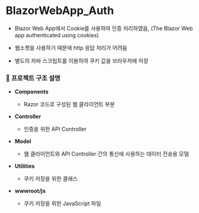 # BlazorWebApp_Auth
- Blazor Web App에서 Cookie를 사용하여 인증 처리하였음, (The Blazor Web app authenticated using cookies)

* 웹소켓을 사용하기 때문에 http 응답 처리가 어려움

* 별도의 자바 스크립트를 이용하여 쿠키 값을 브라우저에 저장




### 📂 프로젝트 구조 설명

- **Components**  
  - Razor 코드로 구성된 웹 클라이언트 부분
  
- **Controller**  
  - 인증을 위한 API Controller
  
- **Model**  
  - 웹 클라이언트와 API Controller 간의 통신에 사용하는 데이터 전송용 모델
  
- **Utilities**  
  - 쿠키 저장을 위한 클래스
  
- **wwwroot/js**  
  - 쿠키 저장을 위한 JavaScript 파일
